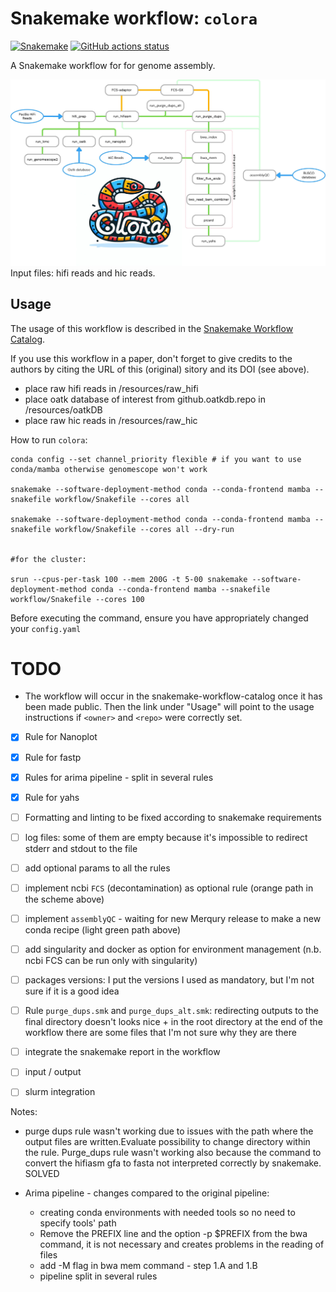# Snakemake workflow: `colora`

[![Snakemake](https://img.shields.io/badge/snakemake-≥6.3.0-brightgreen.svg)](https://snakemake.github.io)
[![GitHub actions status](https://github.com/LiaOb21/colora/workflows/Tests/badge.svg?branch=main)](https://github.com/LiaOb21/colora/actions?query=branch%3Amain+workflow%3ATests)


A Snakemake workflow for for genome assembly.

![Alt text](Colora-1.jpg)
Input files: hifi reads and hic reads.

## Usage

The usage of this workflow is described in the [Snakemake Workflow Catalog](https://snakemake.github.io/snakemake-workflow-catalog/?usage=<LiaOb21>%2F<colora>).

If you use this workflow in a paper, don't forget to give credits to the authors by citing the URL of this (original) <colora> sitory and its DOI (see above).

- place raw hifi reads in /resources/raw_hifi
- place oatk database of interest from github.oatkdb.repo in /resources/oatkDB
- place raw hic reads in /resources/raw_hic


How to run `colora`:
```
conda config --set channel_priority flexible # if you want to use conda/mamba otherwise genomescope won't work

snakemake --software-deployment-method conda --conda-frontend mamba --snakefile workflow/Snakefile --cores all

snakemake --software-deployment-method conda --conda-frontend mamba --snakefile workflow/Snakefile --cores all --dry-run


#for the cluster:

srun --cpus-per-task 100 --mem 200G -t 5-00 snakemake --software-deployment-method conda --conda-frontend mamba --snakefile workflow/Snakefile --cores 100
```

Before executing the command, ensure you have appropriately changed your `config.yaml`

# TODO


* The workflow will occur in the snakemake-workflow-catalog once it has been made public. Then the link under "Usage" will point to the usage instructions if `<owner>` and `<repo>` were correctly set.

- [x] Rule for Nanoplot
- [x] Rule for fastp 
- [x] Rules for arima pipeline - split in several rules
- [x] Rule for yahs
- [ ] Formatting and linting to be fixed according to snakemake requirements
- [ ] log files: some of them are empty because it's impossible to redirect stderr and stdout to the file
- [ ] add optional params to all the rules
- [ ] implement ncbi `FCS` (decontamination) as optional rule (orange path in the scheme above)
- [ ] implement `assemblyQC` - waiting for new Merqury release to make a new conda recipe (light green path above)
- [ ] add singularity and docker as option for environment management (n.b. ncbi FCS can be run only with singularity)
- [ ] packages versions: I put the versions I used as mandatory, but I'm not sure if it is a good idea
- [ ] Rule `purge_dups.smk` and `purge_dups_alt.smk`: redirecting outputs to the final directory doesn't looks nice + in the root directory at the end of the workflow there are some files that I'm not sure why they are there 
- [ ] integrate the snakemake report in the workflow
- [ ] input / output
- [ ] slurm integration


Notes:
- purge dups rule wasn't working due to issues with the path where the output files are written.Evaluate possibility to change directory within the rule. Purge_dups rule wasn't working also because the command to convert the hifiasm gfa to fasta not interpreted correctly by snakemake. SOLVED


- Arima pipeline - changes compared to the original pipeline:
   - creating conda environments with needed tools so no need to specify tools' path
   - Remove the PREFIX line and the option -p $PREFIX from the bwa command, it is not necessary and creates problems in the reading of files
  - add -M flag in bwa mem command - step 1.A and 1.B
  - pipeline split in several rules

